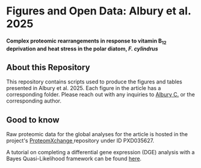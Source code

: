 
# Figures and Open Data: Albury et al. 2025
#### Complex proteomic rearrangements in response to vitamin B<sub>12</sub> deprivation and heat stress in the polar diatom, *F. cylindrus*

## About this Repository 

This repository contains scripts used to produce the figures and tables presented in Albury et al. 2025. Each figure in the article has a corresponding folder. Please reach out with any inquiries to [Albury C.](mailto:alburycatalina@gmail.com) or the corresponding author.

## Good to know 

Raw proteomic data for the global analyses for the article is hosted in the project's [ProteomXchange ](https://www.ebi.ac.uk/pride/) repository under ID PXD035627.

A tutorial on completing a differential gene expression (DGE) analysis with a Bayes Quasi-Likelihood framework can be found [here](https://github.com/alburycatalina/Fracy_TMT_DifferentialExpression).  

